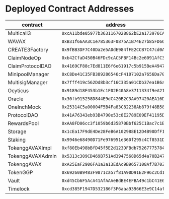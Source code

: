 # Deployed Contract Addresses

<table><thead><tr><th width="250">contract</th><th>address</th></tr></thead><tbody><tr><td>Multicall3</td><td><code>0xcA11bde05977b3631167028862bE2a173976CA11</code></td></tr><tr><td>WAVAX</td><td><code>0xB31f66AA3C1e785363F0875A1B74E27b85FD66c7</code></td></tr><tr><td>CREATE3Factory</td><td><code>0x9fBB3DF7C40Da2e5A0dE984fFE2CCB7C47cd0ABf</code></td></tr><tr><td>ClaimNodeOp</td><td><code>0xb42CfaD450B46FDc9cAC5FBF14Bc2e6091AfC35c</code></td></tr><tr><td>ClaimProtocolDAO</td><td><code>0x4169CF88c7Ed811E6f6e61917c5b915BeA49476c</code></td></tr><tr><td>MinipoolManager</td><td><code>0xC8De41C35FB389286546cF4107102a7656Da7037</code></td></tr><tr><td>MultisigManager</td><td><code>0x7fff419c562Dd8b3cf16C335a01CDb37ea1B6a3B</code></td></tr><tr><td>Ocyticus</td><td><code>0x9189d18F453b1Ec1F02E40A8e3711334f9eA210B</code></td></tr><tr><td>Oracle</td><td><code>0x30fb915258D844E9dC420B2C3AA97420AEA16Db7</code></td></tr><tr><td>OneInchMock</td><td><code>0x25314C5a00004F5B4Fa83C82238Ab879f48B58aA</code></td></tr><tr><td>ProtocolDAO</td><td><code>0x41A76343eb93B4790e53c8E2789E09EF41195D0B</code></td></tr><tr><td>RewardsPool</td><td><code>0xAA8FD06cc3f1059b6d35870Bbf625C1Bac7c1B1D</code></td></tr><tr><td>Storage</td><td><code>0x1cEa17F9dE4De28FeB6A102988E12D4B90DfF1a9</code></td></tr><tr><td>Staking</td><td><code>0x9946e68490D71Fe976951e360f295c4Cf8531D00</code></td></tr><tr><td>TokenggAVAXImpl</td><td><code>0xf80Eb498bBfD45f5E2d123DFBdb752677757843E</code></td></tr><tr><td>TokenggAVAXAdmin</td><td><code>0x5313c309CD469B751Ad3947568D65d4a70B247cF</code></td></tr><tr><td>TokenggAVAX</td><td><code>0xA25EaF2906FA1a3a13EdAc9B9657108Af7B703e3</code></td></tr><tr><td>TokenGGP</td><td><code>0x69260B9483F9871ca57f81A90D91E2F96c2Cd11d</code></td></tr><tr><td>Vault</td><td><code>0xd45Cb6F5AcA41AfAAAeBdBE4EFBA49c1bC41E6B</code></td></tr><tr><td>Timelock</td><td><code>0xcd385F1947D532186f3F6aaa93966E3e9C14af41</code></td></tr></tbody></table>
